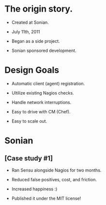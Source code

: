 <!SLIDE transition=scrollUp>
# The origin story.

<!SLIDE bullets transition=scrollUp>
* Created at Sonian.

* July 11th, 2011

* Began as a side project.

* Sonian sponsored development.

<!SLIDE center bullets incremental>
# Design Goals

* Automatic client (agent) registration.

* Ultilize existing Nagios checks.

* Handle network interruptions.

* Easy to drive with CM (Chef).

* Easy to scale out.

<!SLIDE center bullets incremental transition=scrollLeft>
# Sonian

## [Case study #1]

* Ran Sensu alongside Nagios for two months.

* Reduced false positives, cost, and friction.

* Increased happiness :)

* Published it under the MIT license!
